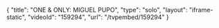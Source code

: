 {
    "title": "ONE & ONLY: MIGUEL PUPO",
    "type": "solo",
    "layout": "iframe-static",
    "videoId": "159294",
    "url": "\/tvpembed\/159294"
}